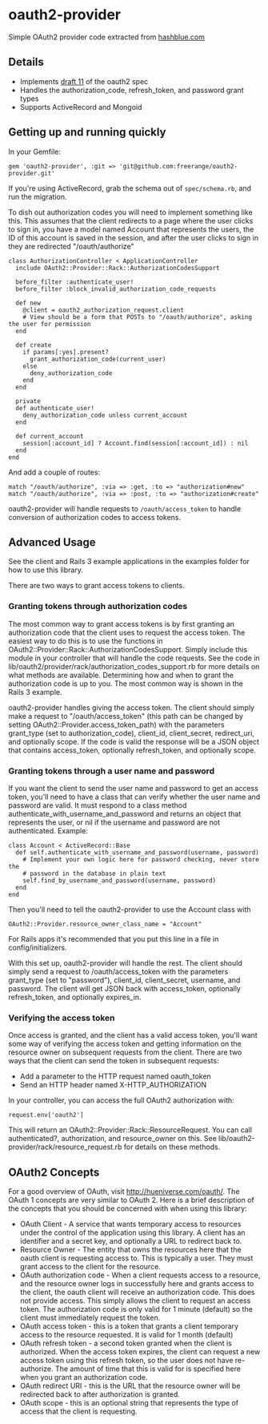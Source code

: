 oauth2-provider
==

Simple OAuth2 provider code extracted from [hashblue.com](https://hashblue.com/)

Details
--

* Implements [draft 11](http://tools.ietf.org/html/draft-ietf-oauth-v2-11) of the oauth2 spec
* Handles the authorization_code, refresh_token, and password grant types
* Supports ActiveRecord and Mongoid

Getting up and running quickly
--

In your Gemfile:

    gem 'oauth2-provider', :git => 'git@github.com:freerange/oauth2-provider.git'

If you're using ActiveRecord, grab the schema out of `spec/schema.rb`, and run the migration.

To dish out authorization codes you will need to implement something like this.  This assumes that the client
redirects to a page where the user clicks to sign in, you have a model named Account that represents the users, the
ID of this account is saved in the session, and after the user clicks to sign in they are redirected "/oauth/authorize"

    class AuthorizationController < ApplicationController
      include OAuth2::Provider::Rack::AuthorizationCodesSupport

      before_filter :authenticate_user!
      before_filter :block_invalid_authorization_code_requests

      def new
        @client = oauth2_authorization_request.client
        # View should be a form that POSTs to "/oauth/authorize", asking the user for permission
      end

      def create
        if params[:yes].present?
          grant_authorization_code(current_user)
        else
          deny_authorization_code
        end
      end

      private
      def authenticate_user!
        deny_authorization_code unless current_account
      end

      def current_account
        session[:account_id] ? Account.find(session[:account_id]) : nil
      end
    end
        
And add a couple of routes:

    match "/oauth/authorize", :via => :get, :to => "authorization#new"
    match "/oauth/authorize", :via => :post, :to => "authorization#create"

oauth2-provider will handle requests to `/oauth/access_token` to handle conversion of authorization codes to access tokens.


Advanced Usage
--

See the client and Rails 3 example applications in the examples folder for how to use this library.

There are two ways to grant access tokens to clients.

### Granting tokens through authorization codes

The most common way to grant access tokens is by first granting an authorization code that the client uses to request
the access token.  The easiest way to do this is to use the functions in
OAuth2::Provider::Rack::AuthorizationCodesSupport.  Simply include this module in your controller that will handle the
code requests.  See the code in lib/oauth2/provider/rack/authorization_codes_support.rb for more details on what methods
are available.  Determining how and when to grant the authorization code is up to you.  The most common way is shown
in the Rails 3 example.

oauth2-provider handles giving the access token. The client should simply make a request to "/oauth/access_token" (this
path can be changed by setting OAuth2::Provider.access_token_path) with the parameters grant_type (set to
authorization_code), client_id, client_secret, redirect_uri, and optionally scope.  If the code is valid the response
will be a JSON object that contains access_token, optionally refresh_token, and optionally scope.

### Granting tokens through a user name and password

If you want the client to send the user name and password to get an access token, you'll need to have a class that
can verify whether the user name and password are valid.  It must respond to a class method
authenticate_with_username_and_password and returns an object that represents the user, or nil if the username and
password are not authenticated.  Example:

    class Account < ActiveRecord::Base
      def self.authenticate_with_username_and_password(username, password)
        # Implement your own logic here for password checking, never store the
        # password in the database in plain text
        self.find_by_username_and_password(username, password)
      end
    end

Then you'll need to tell the oauth2-provider to use the Account class with

    OAuth2::Provider.resource_owner_class_name = "Account"

For Rails apps it's recommended that you put this line in a file in config/initializers.

With this set up, oauth2-provider will handle the rest.  The client should simply send a request to /oauth/access_token
with the parameters grant_type (set to "password"), client_id, client_secret, username, and password.  The client
will get JSON back with access_token, optionally refresh_token, and optionally expires_in.

### Verifying the access token

Once access is granted, and the client has a valid access token, you'll want some way of verifying the access token
and getting information on the resource owner on subsequent requests from the client.  There are two ways that the
client can send the token in subsequent requests:

* Add a parameter to the HTTP request named oauth_token
* Send an HTTP header named X-HTTP_AUTHORIZATION

In your controller, you can access the full OAuth2 authorization with:

    request.env['oauth2']

This will return an OAuth2::Provider::Rack::ResourceRequest.  You can call authenticated?, authorization, and
resource_owner on this.  See lib/oauth2-provider/rack/resource_request.rb for details on these methods.


OAuth2 Concepts
--

For a good overview of OAuth, visit http://hueniverse.com/oauth/.  The OAuth 1 concepts are very similar to OAuth 2.
Here is a brief description of the concepts that you should be concerned with when using this library:

* OAuth Client - A service that wants temporary access to resources under the control of the application using this
  library.  A client has an identifier and a secret key, and optionally a URL to redirect back to.
* Resource Owner - The entity that owns the resources here that the oauth client is requesting access to.  This is
  typically a user.  They must grant access to the client for the resource.
* OAuth authorization code - When a client requests access to a resource, and the resource owner logs in successfully
  here and grants access to the client, the oauth client will receive an authorization code.  This does not provide
  access.  This simply allows the client to request an access token.  The authorization code is only valid for 1 minute
  (default) so the client must immediately request the token.
* OAuth access token - this is a token that grants a client temporary access to the resource requested.  It is valid for
  1 month (default)
* OAuth refresh token - a second token granted when the client is authorized.  When the access token expires, the client
  can request a new access token using this refresh token, so the user does not have re-authorize. The amount of time
  that this is valid for is specified here when you grant an authorization code.
* OAuth redirect URI - this is the URL that the resource owner will be redirected back to after authorization is
  granted.
* OAuth scope - this is an optional string that represents the type of access that the client is requesting.
